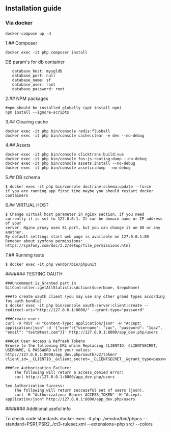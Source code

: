 ## Installation guide

### Via docker
```
docker-compose up -d
```

1.## Composer
```
docker exec -it php composer install
```
DB param's for db container
```
   database_host: mysqldb
   database_port: null
   database_name: sf
   database_user: root
   database_password: root
```

2.## NPM packages
```
#npm should be installed globally (apt install npm)
npm install --ignore-scripts
```

3.## Clearing cache
```
docker exec -it php bin/console redis:flushall
docker exec -it php bin/console cache:clear -e dev --no-debug
```

4.## Assets
```
docker exec -it php bin/console clicktrans:build:vue
docker exec -it php bin/console fos:js-routing:dump --no-debug
docker exec -it php bin/console assets:install --no-debug
docker exec -it php bin/console assetic:dump --no-debug
```

5.## DB schema
```
$ docker exec -it php bin/console doctrine:schema:update --force
if you are running app first time maybe you should restart docker containers
```

6.## VIRTUAL HOST
```
$ Change virtual host parameter in nginx section, if you need  
currently it is set to 127.0.0.1. It can be domain name or IP address of your
server. Nginx proxy uses 81 port, but you can change it on 80 or any another.
By default settings start web page is available on 127.0.0.1:80
Remeber about symfony permissions: https://symfony.com/doc/3.2/setup/file_permissions.html
```

7.## Running tests
```
$ docker exec -it php vendor/bin/phpunit
```

####### TESTING OAUTH
```
###Uncomment is_Granted part in GitController::getAllStatisticsAction($userName, $repoName)

###To create oauth client (you may use any other grand types according fos auth bundle)
$ docker exec -it php bin/console oauth-server:client:create --redirect-uri="http://127.0.0.1:8000/" --grant-type="password"

###Create user:
curl -X POST -H "Content-Type: application/json" -H "Accept: application/json" -d '{"user":{"username": "zac", "password": "1qaz", "email": "test@test.com"}}' http://127.0.0.1:8000/app_dev.php/users

###Get User Access & Refresh Tokens
Browse to the following URL while Replacing CLIENTID, CLIENTSECRET, USERNAME, & PASSWORD with your values:
http://127.0.0.1:8000/app_dev.php/oauth/v2/token?client_id=__CLIENTID__&client_secret=__CLIENTSECRET__&grant_type=password&username=USERNAME&password=PASSWORD

###See Authorization Failure:
    The following will return a access_denied error:
    curl http://127.0.0.1:8000/app_dev.php/users

See Authorization Success:
    The following will return successful set of users (json).
    curl -H "Authorization: Bearer ACCESS_TOKEN" -H "Accept: application/json" http://127.0.0.1:8000/app_dev.php/users
```

####### Additional useful info

To check code standards
docker exec -it php ./vendor/bin/phpcs --standard=PSR1,PSR2,./ct3-ruleset.xml --extensions=php src/ --colors
```
